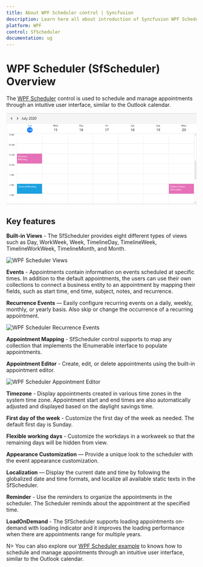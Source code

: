 ```yaml
---
title: About WPF Scheduler control | Syncfusion
description: Learn here all about introduction of Syncfusion WPF Scheduler (SfScheduler) control, its elements and more.
platform: WPF
control: SfScheduler
documentation: ug
---
```


# WPF Scheduler (SfScheduler) Overview

The [WPF Scheduler](https://www.syncfusion.com/wpf-controls/scheduler) control is used to schedule and manage appointments through an intuitive user interface, similar to the Outlook calendar.

![WPF scheduler FirstDayOfWeek](overview_images/wpf-scheduler-firstdayofweek.png)


## Key features

**Built-in Views** - The SfScheduler provides eight different types of views such as Day, WorkWeek, Week, TimelineDay, TimelineWeek, TimelineWorkWeek, TimelineMonth, and Month.

![WPF Scheduler Views](overview_images/wpf-scheduler-views.png)

**Events** - Appointments contain information on events scheduled at specific times. In addition to the default appointments, the users can use their own collections to connect a business entity to an appointment by mapping their fields, such as start time, end time, subject, notes, and recurrence.

**Recurrence Events** — Easily configure recurring events on a daily, weekly, monthly, or yearly basis. Also skip or change the occurrence of a recurring appointment.

![WPF Scheduler Recurrence Events](overview_images/wpf-scheduler-recurrence-events.png)

**Appointment Mapping** - SfScheduler control supports to map any collection that implements the IEnumerable interface to populate appointments.

**Appointment Editor** - Create, edit, or delete appointments using the built-in appointment editor.

![WPF Scheduler Appointment Editor](overview_images/wpf-scheduler-appointment-editor.png)

**Timezone** - Display appointments created in various time zones in the system time zone. Appointment start and end times are also automatically adjusted and displayed based on the daylight savings time.

**First day of the week** - Customize the first day of the week as needed. The default first day is Sunday.

**Flexible working days** - Customize the workdays in a workweek so that the remaining days will be hidden from view.

**Appearance Customization** — Provide a unique look to the scheduler with the event appearance customization.

**Localization** — Display the current date and time by following the globalized date and time formats, and localize all available static texts in the SfScheduler.

**Reminder** - Use the reminders to organize the appointments in the scheduler. The Scheduler reminds about the appointment at the specified time.

**LoadOnDemand** - The SfScheduler supports loading appointments on-demand with loading indicator and it improves the loading performance when there are appointments range for multiple years.


N> You can also explore our [WPF Scheduler example](https://github.com/syncfusion/wpf-demos) to knows how to schedule and manage appointments through an intuitive user interface, similar to the Outlook calendar.